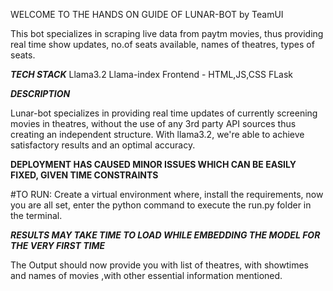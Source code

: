 WELCOME TO THE HANDS ON GUIDE OF LUNAR-BOT by TeamUI 

This bot specializes in scraping live data from paytm movies, thus providing real time show updates, no.of seats available, names of theatres, types of seats.

***TECH STACK***
Llama3.2
Llama-index
Frontend - HTML,JS,CSS
FLask

***DESCRIPTION***

Lunar-bot specializes in providing real time updates of currently screening movies in theatres, without the use of any 3rd party API sources thus creating an independent structure. With llama3.2, we're able to achieve satisfactory results
and an optimal accuracy.

**DEPLOYMENT HAS CAUSED MINOR ISSUES WHICH CAN BE EASILY FIXED, GIVEN TIME CONSTRAINTS**

#TO RUN:
Create a virtual environment where,
install the requirements, 
now you are all set,
enter the python command to execute the run.py folder in the terminal.

***RESULTS MAY TAKE TIME TO LOAD WHILE EMBEDDING THE MODEL FOR THE VERY FIRST TIME***


The Output should now provide you with list of theatres, with showtimes and names of movies ,with other essential information mentioned.


